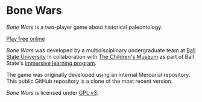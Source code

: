 # Bone Wars

_Bone Wars_ is a two-player game about historical paleontology.

[Play free online](http://www.cs.bsu.edu/homepages/pvg/games/2014/bonewars/)

_Bone Wars_ was developed by a multidisciplinary undergraduate team 
at [Ball State University](http://bsu.edu) in collaboration with
[The Children's Museum](http://childrensmuseum.org) as part of
Ball State's [immersive learning program](http://bsu.edu/immersive).

The game was originally developed using an internal Mercurial repository.
This public GitHub repository is a clone of the most recent version.

_Bone Wars_ is licensed under [GPL v3](COPYING).